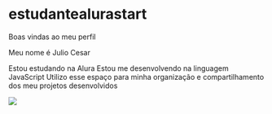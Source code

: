 # estudantealurastart
Boas vindas ao meu perfil

Meu nome é Julio Cesar

Estou estudando na Alura Estou me desenvolvendo na linguagem JavaScript Utilizo esse espaço para minha organização e compartilhamento dos meu projetos desenvolvidos

![](https://media1.tenor.com/m/a4PVIakThp0AAAAC/shinji-hirako.gif)

